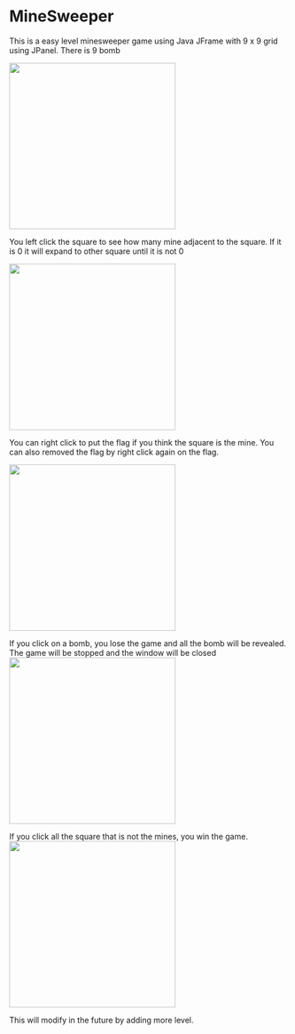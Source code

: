 # MineSweeper

This is a easy level minesweeper game using Java JFrame with 9 x 9 grid using JPanel. There is 9 bomb 

<img src="https://user-images.githubusercontent.com/92962941/211382691-3286a035-e7b5-4e7e-bd42-efd469f867d7.png"  height="300px" width="300px">

You left click the square to see how many mine adjacent to the square. If it is 0 it will expand to other square until it is not 0

<img src="https://user-images.githubusercontent.com/92962941/211383396-c02b3d35-f5b2-4b94-89db-a60fa50a51dc.png"  height="300px" width="300px">

You can right click to put the flag if you think the square is the mine. You can also removed the flag by right click again on the flag.

<img src="https://user-images.githubusercontent.com/92962941/211383834-c5b21108-b5eb-4da7-b499-b71e70ce0720.png"  height="300px" width="300px">

If you click on a bomb, you lose the game and all the bomb will be revealed. The game will be stopped and the window will be closed
<img src="https://user-images.githubusercontent.com/92962941/211384043-2a5cdeec-69eb-42dd-8fe3-d026eae5b16f.png"  height="300px" width="300px">

If you click all the square that is not the mines, you win the game.<br>
<img src="https://user-images.githubusercontent.com/92962941/211385257-cc2dedc1-016e-4700-b15e-23e830e507ef.png"  height="300px" width="300px">

This will modify in the future by adding more level.

